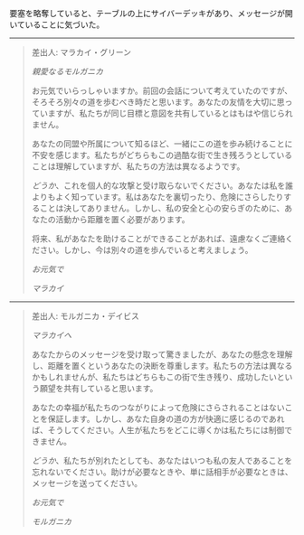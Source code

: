 要塞を略奪していると、テーブルの上にサイバーデッキがあり、メッセージが開いていることに気づいた。

---

> 差出人: マラカイ・グリーン
>
> _親愛なるモルガニカ_
>
> お元気でいらっしゃいますか。前回の会話について考えていたのですが、そろそろ別々の道を歩むべき時だと思います。あなたの友情を大切に思っていますが、私たちが同じ目標と意図を共有しているとはもはや信じられません。
>
> あなたの同盟や所属について知るほど、一緒にこの道を歩み続けることに不安を感じます。私たちがどちらもこの過酷な街で生き残ろうとしていることは理解していますが、私たちの方法は異なるようです。
>
> _どうか_、これを個人的な攻撃と受け取らないでください。あなたは私を誰よりもよく知っています。私はあなたを裏切ったり、危険にさらしたりすることは決してありません。しかし、私の安全と心の安らぎのために、あなたの活動から距離を置く必要があります。
>
> 将来、私があなたを助けることができることがあれば、遠慮なくご連絡ください。しかし、今は別々の道を歩んでいると考えましょう。
>
> _お元気で_
>
> _マラカイ_

---

> 差出人: モルガニカ・デイビス
>
> _マラカイへ_
>
> あなたからのメッセージを受け取って驚きましたが、あなたの懸念を理解し、距離を置くというあなたの決断を尊重します。私たちの方法は異なるかもしれませんが、私たちはどちらもこの街で生き残り、成功したいという願望を共有していると思います。
>
> あなたの幸福が私たちのつながりによって危険にさらされることはないことを保証します。しかし、あなた自身の道の方が快適に感じるのであれば、そうしてください。人生が私たちをどこに導くかは私たちには制御できません。
>
> _どうか_、私たちが別れたとしても、あなたはいつも私の友人であることを忘れないでください。助けが必要なときや、単に話相手が必要なときは、メッセージを送ってください。
>
> _お元気で_
>
> _モルガニカ_
